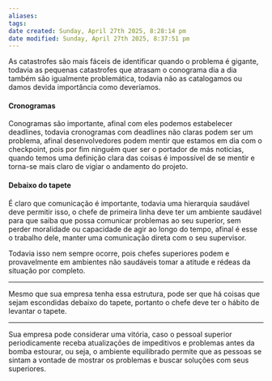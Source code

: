```yaml
---
aliases: 
tags: 
date created: Sunday, April 27th 2025, 8:28:14 pm
date modified: Sunday, April 27th 2025, 8:37:51 pm
---
```

As catastrofes são mais fáceis de identificar quando o problema é gigante, todavia as pequenas catastrofes que atrasam o conograma dia a dia também são igualmente problemática, todavia não as catalogamos ou damos devida importância como deveríamos.

#### Cronogramas

Conogramas são importante, afinal com eles podemos estabelecer deadlines, todavia cronogramas com deadlines não claras podem ser um problema, afinal desenvolvedores podem mentir que estamos em dia com o checkpoint, pois por fim ninguém quer ser o portador de más noticias, quando temos uma definição clara das coisas é impossível de se mentir e torna-se mais claro de vigiar o andamento do projeto.


#### Debaixo do tapete

É claro que comunicação é importante, todavia uma hierarquia saudável deve permitir isso, o chefe de primeira linha deve ter um ambiente saudável para que saiba que possa comunicar problemas ao seu superior, sem perder moralidade ou capacidade de agir ao longo do tempo, afinal é esse o trabalho dele, manter uma comunicação direta com o seu supervisor.

Todavia isso nem sempre ocorre, pois chefes superiores podem e provavelmente em ambientes não saudáveis tomar a atitude e rédeas da situação por completo.

---

Mesmo que sua empresa tenha essa estrutura, pode ser que há coisas que sejam escondidas debaixo do tapete, portanto o chefe deve ter o hábito de levantar o tapete.

---

Sua empresa pode considerar uma vitória, caso o pessoal superior periodicamente receba atualizações de impeditivos e problemas antes da bomba estourar, ou seja, o ambiente equilibrado permite que as pessoas se sintam a vontade de mostrar os problemas e buscar soluções com seus superiores.